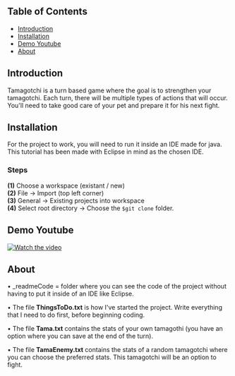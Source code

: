 ## Table of Contents

- [Introduction](#introduction)
- [Installation](#installation)
- [Demo Youtube](#demo-youtube)
- [About](#about)


## Introduction
Tamagotchi is a turn based game where the goal is to strengthen your tamagotchi. Each turn, there will be multiple types of actions that will occur. You'll need to take good care of your pet and prepare it for his next fight.

## Installation
For the project to work, you will need to run it inside an IDE made for java. This tutorial has been made with Eclipse in mind as the chosen IDE.

### Steps
**(1)** Choose a workspace (existant / new) <br>
**(2)** File → Import (top left corner) <br>
**(3)** General → Existing projects into workspace <br>
**(4)** Select root directory → Choose the ```$git clone``` folder.

## Demo Youtube
[![Watch the video](https://img.youtube.com/vi/ifg4QatbE4o/hqdefault.jpg)](https://www.youtube.com/watch?v=ifg4QatbE4o)

## About
• _readmeCode = folder where you can see the code of the project without having to put it inside of an IDE like Eclipse. 

• The file **ThingsToDo.txt** is how I've started the project. Write everything that I need to do first, before beginning coding.

• The file **Tama.txt** contains the stats of your own tamagothi (you have an option where you can save at the end of the turn).

• The file **TamaEnemy.txt** contains the stats of a random tamagotchi where you can choose the preferred stats. This tamagotchi will be an option to fight.
